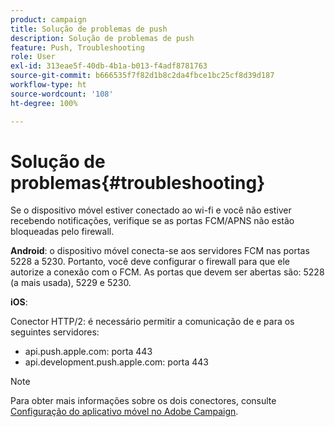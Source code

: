 ```yaml
---
product: campaign
title: Solução de problemas de push
description: Solução de problemas de push
feature: Push, Troubleshooting
role: User
exl-id: 313eae5f-40db-4b1a-b013-f4adf8781763
source-git-commit: b666535f7f82d1b8c2da4fbce1bc25cf8d39d187
workflow-type: ht
source-wordcount: '108'
ht-degree: 100%

---
```


# Solução de problemas{#troubleshooting}

Se o dispositivo móvel estiver conectado ao wi-fi e você não estiver recebendo notificações, verifique se as portas FCM/APNS não estão bloqueadas pelo firewall.

**Android**: o dispositivo móvel conecta-se aos servidores FCM nas portas 5228 a 5230. Portanto, você deve configurar o firewall para que ele autorize a conexão com o FCM. As portas que devem ser abertas são: 5228 (a mais usada), 5229 e 5230.

**iOS**:

Conector HTTP/2: é necessário permitir a comunicação de e para os seguintes servidores:

* api.push.apple.com: porta 443
* api.development.push.apple.com: porta 443

>[!NOTE]
>
>Para obter mais informações sobre os dois conectores, consulte [Configuração do aplicativo móvel no Adobe Campaign](configuring-the-mobile-application.md).
